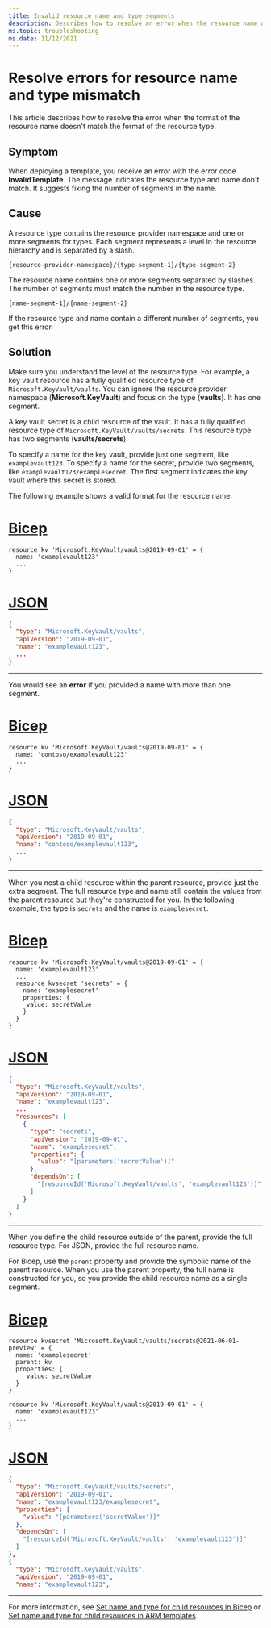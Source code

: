 ```yaml
---
title: Invalid resource name and type segments
description: Describes how to resolve an error when the resource name and type don't have the same number of segments.
ms.topic: troubleshooting
ms.date: 11/12/2021
---
```

# Resolve errors for resource name and type mismatch

This article describes how to resolve the error when the format of the resource name doesn't match the format of the resource type.

## Symptom

When deploying a template, you receive an error with the error code **InvalidTemplate**. The message indicates the resource type and name don't match. It suggests fixing the number of segments in the name.

## Cause

A resource type contains the resource provider namespace and one or more segments for types. Each segment represents a level in the resource hierarchy and is separated by a slash.

```
{resource-provider-namespace}/{type-segment-1}/{type-segment-2}
```

The resource name contains one or more segments separated by slashes. The number of segments must match the number in the resource type.

```
{name-segment-1}/{name-segment-2}
```

If the resource type and name contain a different number of segments, you get this error.

## Solution

Make sure you understand the level of the resource type. For example, a key vault resource has a fully qualified resource type of `Microsoft.KeyVault/vaults`. You can ignore the resource provider namespace (**Microsoft.KeyVault**) and focus on the type (**vaults**). It has one segment.

A key vault secret is a child resource of the vault. It has a fully qualified resource type of `Microsoft.KeyVault/vaults/secrets`. This resource type has two segments (**vaults/secrets**).

To specify a name for the key vault, provide just one segment, like `examplevault123`. To specify a name for the secret, provide two segments, like `examplevault123/examplesecret`. The first segment indicates the key vault where this secret is stored.

The following example shows a valid format for the resource name.

# [Bicep](#tab/bicep)

```bicep
resource kv 'Microsoft.KeyVault/vaults@2019-09-01' = {
  name: 'examplevault123'
  ...
}
```

# [JSON](#tab/json)

```json
{
  "type": "Microsoft.KeyVault/vaults",
  "apiVersion": "2019-09-01",
  "name": "examplevault123",
  ...
}
```

---

You would see an **error** if you provided a name with more than one segment.

# [Bicep](#tab/bicep)

```bicep
resource kv 'Microsoft.KeyVault/vaults@2019-09-01' = {
  name: 'contoso/examplevault123'
  ...
}
```

# [JSON](#tab/json)

```json
{
  "type": "Microsoft.KeyVault/vaults",
  "apiVersion": "2019-09-01",
  "name": "contoso/examplevault123",
  ...
}
```

---

When you nest a child resource within the parent resource, provide just the extra segment. The full resource type and name still contain the values from the parent resource but they're constructed for you. In the following example, the type is `secrets` and the name is `examplesecret`.

# [Bicep](#tab/bicep)

```bicep
resource kv 'Microsoft.KeyVault/vaults@2019-09-01' = {
  name: 'examplevault123'
  ...
  resource kvsecret 'secrets' = {
    name: 'examplesecret'
    properties: {
     value: secretValue
    }
  }
}
```

# [JSON](#tab/json)

```json
{
  "type": "Microsoft.KeyVault/vaults",
  "apiVersion": "2019-09-01",
  "name": "examplevault123",
  ...
  "resources": [
    {
      "type": "secrets",
      "apiVersion": "2019-09-01",
      "name": "examplesecret",
      "properties": {
        "value": "[parameters('secretValue')]"
      },
      "dependsOn": [
        "[resourceId('Microsoft.KeyVault/vaults', 'examplevault123')]"
      ]
    }
  ]
}
```

---

When you define the child resource outside of the parent, provide the full resource type. For JSON, provide the full resource name.

For Bicep, use the `parent` property and provide the symbolic name of the parent resource. When you use the parent property, the full name is constructed for you, so you provide the child resource name as a single segment.

# [Bicep](#tab/bicep)

```bicep
resource kvsecret 'Microsoft.KeyVault/vaults/secrets@2021-06-01-preview' = {
  name: 'examplesecret'
  parent: kv
  properties: {
     value: secretValue
  }
}

resource kv 'Microsoft.KeyVault/vaults@2019-09-01' = {
  name: 'examplevault123'
  ...
}
```

# [JSON](#tab/json)

```json
{
  "type": "Microsoft.KeyVault/vaults/secrets",
  "apiVersion": "2019-09-01",
  "name": "examplevault123/examplesecret",
  "properties": {
    "value": "[parameters('secretValue')]"
  },
  "dependsOn": [
    "[resourceId('Microsoft.KeyVault/vaults', 'examplevault123')]"
  ]
},
{
  "type": "Microsoft.KeyVault/vaults",
  "apiVersion": "2019-09-01",
  "name": "examplevault123",
```

---

For more information, see [Set name and type for child resources in Bicep](../bicep/child-resource-name-type.md) or [Set name and type for child resources in ARM templates](../templates/child-resource-name-type.md).
